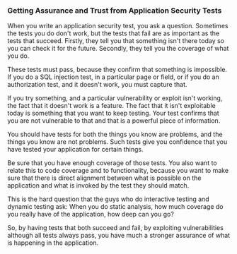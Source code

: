 ### Getting Assurance and Trust from Application Security Tests

When you write an application security test, you ask a question. Sometimes the tests you do don't work, but the tests that fail are as important as the tests that succeed.  Firstly, they tell you that something isn't there today so you can check it for the future. Secondly, they tell you the coverage of what you do.

These tests must pass, because they confirm that something is impossible. If you do a SQL injection test, in a particular page or field, or if you do an authorization test, and it doesn't work, you must capture that.

If you try something, and a particular vulnerability or exploit isn't working, the fact that it doesn't work is a feature. The fact that it isn't exploitable today is something that you want to keep testing. Your test confirms that you are not vulnerable to that and that is a powerful piece of information.

You should have tests for both the things you know are problems, and the things you know are not problems. Such tests give you confidence that you have tested your application for certain things.

Be sure that you have enough coverage of those tests. You also want to relate this to code coverage and to functionality, because you want to make sure that there is direct alignment between what is possible on the application and what is invoked by the test they should match.

This is the hard question that the guys who do interactive testing and dynamic testing ask: When you do static analysis, how much coverage do you really have of the application, how deep can you go?

So, by having tests that both succeed and fail, by exploiting vulnerabilities although all tests always pass, you have much a stronger assurance of what is happening in the application.
